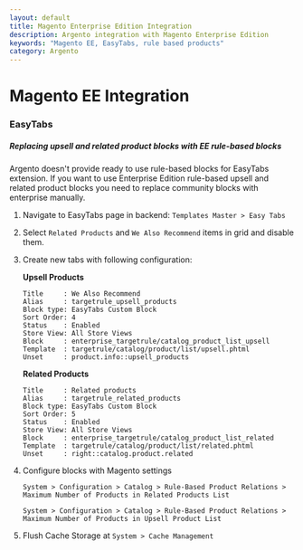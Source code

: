 ```yaml
---
layout: default
title: Magento Enterprise Edition Integration
description: Argento integration with Magento Enterprise Edition
keywords: "Magento EE, EasyTabs, rule based products"
category: Argento
---
```


# Magento EE Integration

### EasyTabs

##### Replacing upsell and related product blocks with EE rule-based blocks

Argento doesn't provide ready to use rule-based blocks for EasyTabs extension. If you want to use Enterprise Edition rule-based upsell and related product blocks you need to replace community blocks with enterprise manually.

 1. Navigate to EasyTabs page in backend: `Templates Master > Easy Tabs`
 2. Select `Related Products` and  `We Also Recommend` items in grid and disable
 them.
 3. Create new tabs with following configuration:

    **Upsell Products**

    ```
    Title     : We Also Recommend
    Alias     : targetrule_upsell_products
    Block type: EasyTabs Custom Block
    Sort Order: 4
    Status    : Enabled
    Store View: All Store Views
    Block     : enterprise_targetrule/catalog_product_list_upsell
    Template  : targetrule/catalog/product/list/upsell.phtml
    Unset     : product.info::upsell_products
    ```

    **Related Products**

    ```
    Title     : Related products
    Alias     : targetrule_related_products
    Block type: EasyTabs Custom Block
    Sort Order: 5
    Status    : Enabled
    Store View: All Store Views
    Block     : enterprise_targetrule/catalog_product_list_related
    Template  : targetrule/catalog/product/list/related.phtml
    Unset     : right::catalog.product.related
    ```

 4. Configure blocks with Magento settings

    `System > Configuration > Catalog > Rule-Based Product Relations > Maximum Number of Products in Related Products List`

    `System > Configuration > Catalog > Rule-Based Product Relations > Maximum Number of Products in Upsell Product List`

 5. Flush Cache Storage at `System > Cache Management`
